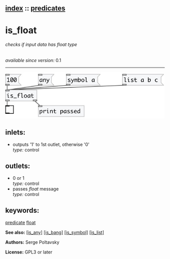 [index](index.html) :: [predicates](category_predicates.html)
---

# is_float

###### checks if input data has *float* type

*available since version:* 0.1

---




[![example](../examples/img/is_float.jpg)](../examples/pd/is_float.pd)









## inlets:

* outputs &#39;1&#39; to 1st outlet, otherwise &#39;0&#39;<br>
_type:_ control



## outlets:

* 0 or 1<br>
_type:_ control
* passes *float* message<br>
_type:_ control



## keywords:

[predicate](keywords/predicate.html)
[float](keywords/float.html)



**See also:**
[\[is_any\]](is_any.html)
[\[is_bang\]](is_bang.html)
[\[is_symbol\]](is_symbol.html)
[\[is_list\]](is_list.html)




**Authors:** Serge Poltavsky




**License:** GPL3 or later






